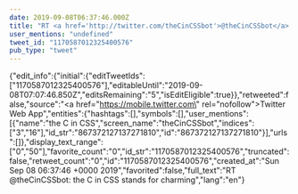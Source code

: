 ```yaml
---
date: 2019-09-08T06:37:46.000Z
title: "RT <a href='http://twitter.com/theCinCSSbot'>@theCinCSSbot</a>: the C in CSS stands for charming″"
user_mentions: "undefined"
tweet_id: "1170587012325400576"
pub_type: "tweet"
---
```

{"edit_info":{"initial":{"editTweetIds":["1170587012325400576"],"editableUntil":"2019-09-08T07:07:46.850Z","editsRemaining":"5","isEditEligible":true}},"retweeted":false,"source":"<a href=\"https://mobile.twitter.com\" rel=\"nofollow\">Twitter Web App</a>","entities":{"hashtags":[],"symbols":[],"user_mentions":[{"name":"the C in CSS","screen_name":"theCinCSSbot","indices":["3","16"],"id_str":"867372127137271810","id":"867372127137271810"}],"urls":[]},"display_text_range":["0","50"],"favorite_count":"0","id_str":"1170587012325400576","truncated":false,"retweet_count":"0","id":"1170587012325400576","created_at":"Sun Sep 08 06:37:46 +0000 2019","favorited":false,"full_text":"RT @theCinCSSbot: the C in CSS stands for charming","lang":"en"}
